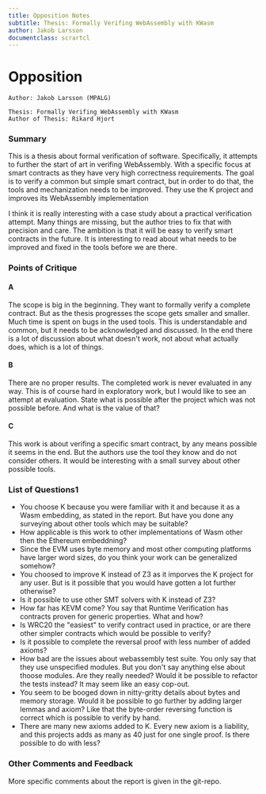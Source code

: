 ```yaml
---
title: Opposition Notes
subtitle: Thesis: Formally Verifing WebAssembly with KWasm
author: Jakob Larsson
documentclass: scrartcl
---
```


Opposition
==========

  <!-- - The planning and structure of the report. -->
  <!-- - Definition of the problem at hand. -->
  <!-- - Method and realization. -->
  <!-- - Delimitation. -->
  <!-- - Theory. -->
  <!-- - Analysis. -->
  <!-- - Results and the handling of the result. -->
  <!-- - The shaping of the report and formal points like references. -->
  <!-- - The examiner for the student who does his or her oral presentation should -->
  <!--   also evaluate the opposition and approve or reject it. -->


```
Author: Jakob Larsson (MPALG)

Thesis: Formally Verifing WebAssembly with KWasm
Author of Thesis: Rikard Hjort
```

### Summary
This is a thesis about formal verification of software. Specifically, it
attempts to further the start of art in verifing WebAssembly. With a specific
focus at smart contracts as they have very high correctness requirements. The
goal is to verify a common but simple smart contract, but in order to do that,
the tools and mechanization needs to be improved. They use the K project and
improves its WebAssembly implementation

I think it is really interesting with a case study about a practical verification
attempt. Many things are missing, but the author tries to fix that with
precision and care. The ambition is that it will be easy to verify smart
contracts in the future. It is interesting to read about what needs to be
improved and fixed in the tools before we are there.

### Points of Critique

#### A
The scope is big in the beginning. They want to formally verify a complete
contract. But as the thesis progresses the scope gets smaller and smaller. Much
time is spent on bugs in the used tools. This is understandable and common, but
it needs to be acknowledged and discussed. In the end there is a lot of
discussion about what doesn't work, not about what actually does, which is
a lot of things.

#### B
There are no proper results. The completed work is never evaluated
in any way. This is of course hard in exploratory work, but I would like to see
an attempt at evaluation. State what is possible after the project which was
not possible before. And what is the value of that?

#### C
This work is about verifing a specific smart contract, by any means possible it
seems in the end.  But the authors use the tool they know and do not consider
others. It would be interesting with a small survey about other possible tools.



### List of Questions1

- You choose K because you were familiar with it and because it as a Wasm
    embedding, as stated in the report. But have you done any surveying about
    other tools which may be suitable?
- How applicable is this work to other implementations of Wasm other then the
    Ethereum embeddning?
- Since the EVM uses byte memory and most other computing platforms have larger
    word sizes, do you think your work can be generalized somehow?
- You choosed to improve K instead of Z3 as it imporves the K project for any
    user. But is it possible that you would have gotten a lot further
    otherwise?
- Is it possible to use other SMT solvers with K instead of Z3?
- How far has KEVM come? You say that Runtime Verification has contracts proven
    for generic properties. What and how?
- Is WRC20 the "easiest" to verify contract used in practice, or are there
    other simpler contracts which would be possible to verify?
- Is it possible to complete the reversal proof with less number of added
    axioms?
- How bad are the issues about webassembly test suite. You only say that they
    use unspecified modules. But you don't say anything else about thoose
    modules.  Are they really needed? Would it be possible to refactor the
    tests instead? It may seem like an easy cop-out.
- You seem to be booged down in nitty-gritty details about bytes and memory
    storage. Would it be possible to go further by adding larger lemmas and
    axiom?  Like that the byte-order reversing function is correct which is
    possible to verify by hand.
- There are many new axioms added to K. Every new axiom is a liability, and this
    projects adds as many as 40 just for one single proof. Is there possible to
    do with less?

### Other Comments and Feedback

More specific comments about the report is given in the git-repo.

